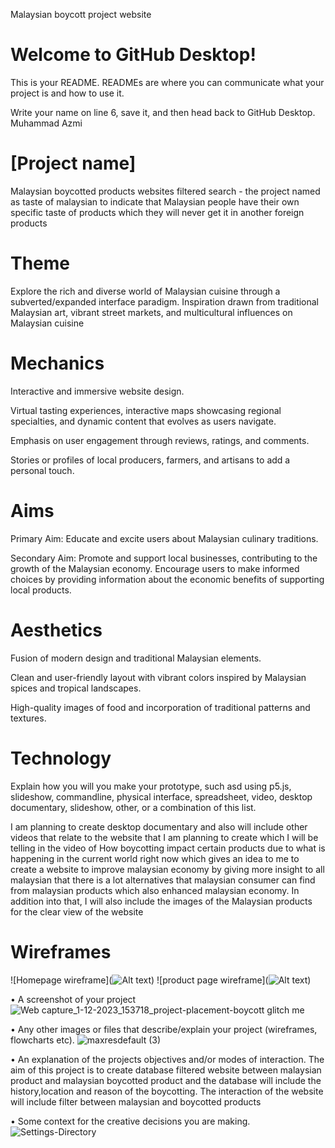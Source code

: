 Malaysian boycott project website
# Welcome to GitHub Desktop!

This is your README. READMEs are where you can communicate what your project is and how to use it.

Write your name on line 6, save it, and then head back to GitHub Desktop.
Muhammad Azmi
# [Project name]
Malaysian boycotted products websites filtered search - the project named as taste of malaysian to indicate that Malaysian people have their own specific taste of products which they will never get it in another foreign products

# Theme  

Explore the rich and diverse world of Malaysian cuisine through a subverted/expanded interface paradigm.
Inspiration drawn from traditional Malaysian art, vibrant street markets, and multicultural influences on Malaysian cuisine 

# Mechanics  

Interactive and immersive website design.

Virtual tasting experiences, interactive maps showcasing regional specialties, and dynamic content that evolves as users navigate.

Emphasis on user engagement through reviews, ratings, and comments.

Stories or profiles of local producers, farmers, and artisans to add a personal touch.

# Aims  
Primary Aim: Educate and excite users about Malaysian culinary traditions.

Secondary Aim: Promote and support local businesses, contributing to the growth of the Malaysian economy. Encourage users to make informed choices by providing information about the economic benefits of supporting local products. 

# Aesthetics

Fusion of modern design and traditional Malaysian elements.

Clean and user-friendly layout with vibrant colors inspired by Malaysian spices and tropical landscapes.

High-quality images of food and incorporation of traditional patterns and textures.

# Technology 

Explain how you will you make your prototype, such asd using p5.js, 
slideshow, commandline, physical interface, spreadsheet, 
video, desktop documentary, slideshow, other, or a combination of this list. 

I am planning to create desktop documentary and also will include other videos that relate to the website that I am planning to create which I will be telling in the video of How boycotting impact certain products due to what is happening in the current world right now which gives an idea to me to create a website to improve malaysian economy by giving more insight to all malaysian that there is a lot alternatives that malaysian consumer can find from malaysian products which also enhanced malaysian economy. In addition into that, I will also include the images of the Malaysian products for the clear view of the website


# Wireframes 

![Homepage wireframe](![Alt text](The-subpage-of-official-tourism-website-of-Malaysia-Source-retrieved-on-September.png))
![product page wireframe](![Alt text](Settings-Directory-1.png))













•	A screenshot of your project
 ![Web capture_1-12-2023_153718_project-placement-boycott glitch me](https://github.com/action2764/Malaysian-boycott-project/assets/150757010/e274a2a9-a47d-4475-94b2-1dabdf782bc8)

•	Any other images or files that describe/explain your project (wireframes, flowcharts etc).
![maxresdefault (3)](https://github.com/action2764/Malaysian-boycott-project/assets/150757010/a42c932f-f690-486c-a2af-7f45da5088bc)

•	An explanation of the projects objectives and/or modes of interaction.
The aim of this project is to create database filtered website between malaysian product and malaysian boycotted product and the database will include the history,location and reason of the boycotting.
The interaction of the website will include filter between malaysian and boycotted products

•	Some context for the creative decisions you are making.
![Settings-Directory](https://github.com/action2764/Malaysian-boycott-project/assets/150757010/5121745e-ee1c-4293-943a-3eef58da8c18)



